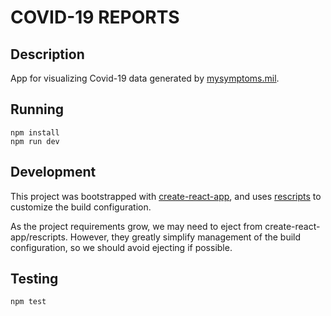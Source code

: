 # COVID-19 REPORTS

## Description

App for visualizing Covid-19 data generated by [mysymptoms.mil](https://www.mysymptoms.mil).

## Running

```
npm install
npm run dev
```

## Development

This project was bootstrapped with [create-react-app](https://github.com/facebook/create-react-app), and uses
[rescripts](https://github.com/harrysolovay/rescripts) to customize the build configuration.

As the project requirements grow, we may need to eject from create-react-app/rescripts. However, they greatly simplify
management of the build configuration, so we should avoid ejecting if possible.

## Testing

```
npm test
```
